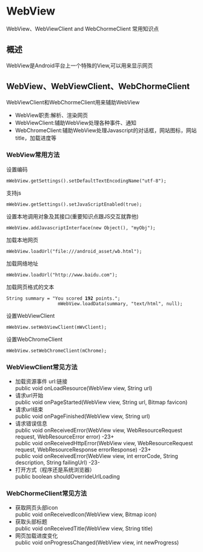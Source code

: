 # WebView
WebView、WebViewClient and WebChormeClient 常用知识点
## 概述
WebView是Android平台上一个特殊的View,可以用来显示网页
## WebView、WebViewClient、WebChormeClient
WebViewClient和WebChormeClient用来辅助WebView
* WebView职责:解析、渲染网页
* WebViewClient:辅助WebView处理各种事件、通知
* WebChromeClient:辅助WebView处理Javascript的对话框，网站图标，网站title，加载进度等
### WebView常用方法
设置编码
<pre><code>mWebView.getSettings().setDefaultTextEncodingName("utf-8");</code></pre>
支持js
<pre><code>mWebView.getSettings().setJavaScriptEnabled(true);</code></pre>
设置本地调用对象及其接口(重要知识点跟JS交互就靠他)
<pre><code>mWebView.addJavascriptInterface(new Object(), "myObj");</code></pre>
加载本地网页
<pre><code>mWebView.loadUrl("file:///android_asset/wb.html");</code></pre>
加载网络地址
<pre><code>mWebView.loadUrl("http://www.baidu.com");</code></pre>
加载网页格式的文本
<pre><code>String summary = "<html><body>You scored <b>192</b> points.</body></html>";
                   mWebView.loadData(summary, "text/html", null);</code></pre>
设置WebViewClient
<pre><code>mWebView.setWebViewClient(mWvClient);</code></pre>
设置WebChromeClient
<pre><code>mWebView.setWebChromeClient(mChrome);</code></pre>
###
### WebViewClient常见方法
* 加载资源事件 url:链接<br/>
  public void onLoadResource(WebView view, String url)
* 请求url开始<br/>
  public void onPageStarted(WebView view, String url, Bitmap favicon)
* 请求url结束<br/>
  public void onPageFinished(WebView view, String url)
* 请求错误信息<br/>
  public void onReceivedError(WebView view, WebResourceRequest request, WebResourceError error)  -23+<br/>
  public void onReceivedHttpError(WebView view, WebResourceRequest request, WebResourceResponse errorResponse)  -23+<br/>
  public void onReceivedError(WebView view, int errorCode, String description, String failingUrl)  -23-
* 打开方式（程序还是系统浏览器）<br/>
  public boolean shouldOverrideUrlLoading
###
### WebChormeClient常见方法
* 获取网页头部icon<br/>
  public void onReceivedIcon(WebView view, Bitmap icon)
* 获取头部标题<br/>
  public void onReceivedTitle(WebView view, String title)
* 网页加载进度变化<br/>
  public void onProgressChanged(WebView view, int newProgress)
<pre><code>

</code></pre>
###
##
#
